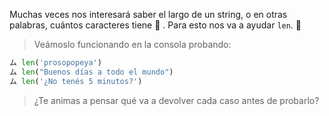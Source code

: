 Muchas veces nos interesará saber el largo de un string, o en otras palabras, cuántos caracteres tiene :straight_ruler: . Para esto nos va a ayudar `len`. :star_struck:

> Veámoslo funcionando en la consola probando:
>
``` python
ム len('prosopopeya')
ム len("Buenos días a todo el mundo")
ム len('¿No tenés 5 minutos?')
```
> ¿Te animas a pensar qué va a devolver cada caso antes de probarlo?